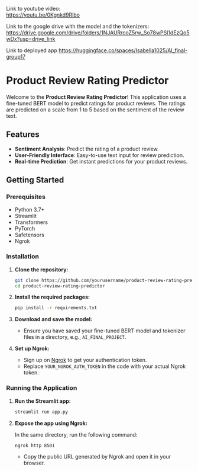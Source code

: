 Link to youtube video:										
https://youtu.be/0Kgnkd9Rlbo

Link to the google drive with the model and the tokenizers:
https://drive.google.com/drive/folders/1NJAURrcoZ5rw_So78wPSl1dEzQo5wDx?usp=drive_link 

Link to deployed app
https://huggingface.co/spaces/Isabella1025/AI_final-group17


# Product Review Rating Predictor

Welcome to the **Product Review Rating Predictor**! This application uses a fine-tuned BERT model to predict ratings for product reviews. The ratings are predicted on a scale from 1 to 5 based on the sentiment of the review text.

## Features

- **Sentiment Analysis**: Predict the rating of a product review.
- **User-Friendly Interface**: Easy-to-use text input for review prediction.
- **Real-time Prediction**: Get instant predictions for your product reviews.

## Getting Started

### Prerequisites

- Python 3.7+
- Streamlit
- Transformers
- PyTorch
- Safetensors
- Ngrok

### Installation

1. **Clone the repository:**

    ```bash
    git clone https://github.com/yourusername/product-review-rating-predictor.git
    cd product-review-rating-predictor
    ```

2. **Install the required packages:**

    ```bash
    pip install -r requirements.txt
    ```

3. **Download and save the model:**

    - Ensure you have saved your fine-tuned BERT model and tokenizer files in a directory, e.g., `AI_FINAL_PROJECT`.

4. **Set up Ngrok:**

    - Sign up on [Ngrok](https://dashboard.ngrok.com/signup) to get your authentication token.
    - Replace `YOUR_NGROK_AUTH_TOKEN` in the code with your actual Ngrok token.

### Running the Application

1. **Run the Streamlit app:**

    ```bash
    streamlit run app.py
    ```

2. **Expose the app using Ngrok:**

    In the same directory, run the following command:

    ```bash
    ngrok http 8501
    ```
    - Copy the public URL generated by Ngrok and open it in your browser.



